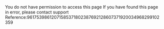 You do not have permission to access this page If you have found this page in error, please contact support Reference:96175398612071585371802387692128607371920034968299102359